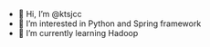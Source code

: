 - 👋 Hi, I’m @ktsjcc
- 👀 I’m interested in Python and Spring framework
- 🌱 I’m currently learning Hadoop

<!---
ktsjcc/ktsjcc is a ✨ special ✨ repository because its `README.md` (this file) appears on your GitHub profile.
You can click the Preview link to take a look at your changes.
--->
